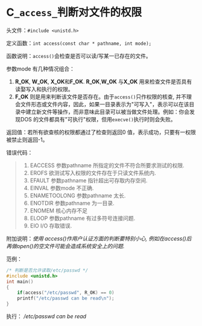 # C`_access_`判断对文件的权限

头文件：`#include <unistd.h>`

定义函数：`int access(const char * pathname, int mode);`

函数说明：`access()`会检查是否可以读/写某一已存在的文件。

参数mode 有几种情况组合：
1. **R_OK**, **W_OK**, **X_OK**和**F_OK**. **R_OK**,**W_OK** 与**X_OK** 用来检查文件是否具有读娶写入和执行的权限。
2. **F_OK** 则是用来判断该文件是否存在。由于`access()`只作权限的核查, 并不理会文件形态或文件内容，因此，如果一目录表示为"可写入"，表示可以在该目录中建立新文件等操作，而非意味此目录可以被当做文件处理。例如：你会发现DOS 的文件都具有"可执行"权限，但用`execve()`执行时则会失败。

返回值：若所有欲查核的权限都通过了检查则返回0 值，表示成功，只要有一权限被禁止则返回-1。

错误代码：
> 1. EACCESS 参数pathname 所指定的文件不符合所要求测试的权限.
> 2. EROFS 欲测试写入权限的文件存在于只读文件系统内.
> 3. EFAULT 参数pathname 指针超出可存取内存空间.
> 4. EINVAL 参数mode 不正确.
> 5. ENAMETOOLONG 参数pathname 太长.
> 6. ENOTDIR 参数pathname 为一目录.
> 7. ENOMEM 核心内存不足
> 8. ELOOP 参数pathname 有过多符号连接问题.
> 9. EIO I/O 存取错误.

附加说明：*使用 access()作用户认证方面的判断要特别小心, 例如在access()后再做open()的空文件可能会造成系统安全上的问题.*

范例：
```c
/* 判断是否允许读取/etc/passwd */
#include <unistd.h>
int main()
{
    if(access("/etc/passwd", R_OK) == 0)
    printf("/etc/passwd can be read\n");
}
```

执行：
*/etc/passwd can be read*

